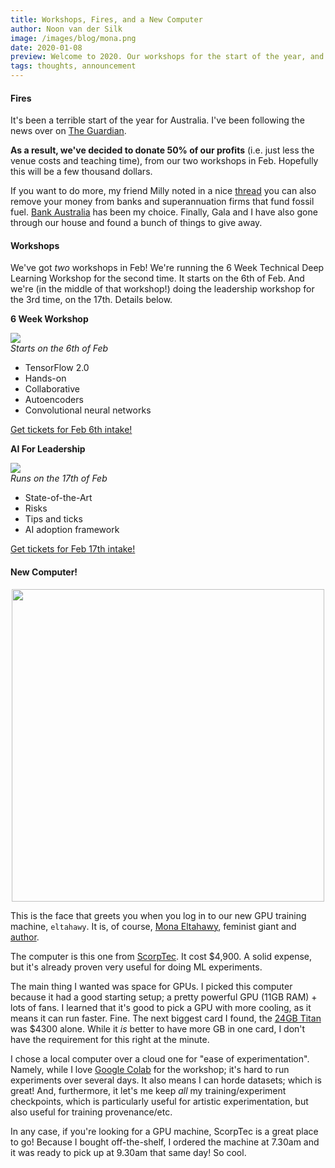 ```yaml
---
title: Workshops, Fires, and a New Computer
author: Noon van der Silk
image: /images/blog/mona.png
date: 2020-01-08
preview: Welcome to 2020. Our workshops for the start of the year, and how we're giving back. And also, our new GPU machine!
tags: thoughts, announcement
---
```


#### Fires

It's been a terrible start of the year for Australia. I've been following the
news over on [The
Guardian](https://www.theguardian.com/australia-news/live/2020/jan/08/nsw-fires-live-updates-victoria-bushfires-south-australia-fire-sa-australian-bushfire-near-me-rfs-cfa-latest-news-wednesday).

**As a result, we've decided to donate 50% of our profits** (i.e. just less the
venue costs and teaching time), from our two workshops in Feb. Hopefully this
will be a few thousand dollars.

If you want to do more, my friend Milly noted in a nice
[thread](https://twitter.com/meelijane/status/1213251935035260928) you can
also remove your money from banks and superannuation firms that fund fossil
fuel. [Bank Australia](https://www.bankaust.com.au/responsible-banking/) has
been my choice.  Finally, Gala and I have also gone through our house and
found a bunch of things to give away. 


<!--more-->

#### Workshops

We've got _two_ workshops in Feb! We're running the 6 Week Technical Deep
Learning Workshop for the second time. It starts on the 6th of Feb. And we're
(in the middle of that workshop!) doing the leadership workshop for the 3rd
time, on the 17th. Details below.

**6 Week Workshop**

<div class="ws">
  <a href="/6-week-workshop-on-deep-learning.html"><img src="/images/workshop-action-photos/image6_720.jpg" /></a>
  <div>
  <i>Starts on the 6th of Feb</i>

  - TensorFlow 2.0
  - Hands-on
  - Collaborative
  - Autoencoders
  - Convolutional neural networks
  <div class="btn-b">
<a class="btn" href="https://events.humanitix.com.au/braneshop-6-week-technical-deep-learning-workshop-feb">Get tickets for Feb 6th intake!</a> </div>
  </div>
</div>



**AI For Leadership**

<div class="ws">
  <a href="/ai-for-leadership.html"><img src="/images/workshop-action-photos/23-sept-leadership-small.jpg" /></a>
  <div>
  <i>Runs on the 17th of Feb</i>

  - State-of-the-Art
  - Risks
  - Tips and ticks
  - AI adoption framework
  <div class="btn-b">
<a class="btn" href="https://events.humanitix.com.au/braneshop-ai-for-leadership-feb">Get tickets for Feb 17th intake!</a> </div>
  </div>
</div>


#### New Computer!

<center><img src="/images/blog/mona.png" style="width: 500px" /></center>

This is the face that greets you when you log in to our new GPU training
machine, `eltahawy`. It is, of course, [Mona
Eltahawy](https://twitter.com/monaeltahawy), feminist giant and
[author](https://en.wikipedia.org/wiki/Mona_Eltahawy#Bibliography).

The computer is this one from
[ScorpTec](https://www.scorptec.com.au/product/Ready-to-Run-PCs/Gaming-PC/77756-SS-TEMPEST2080TI-2). 
It cost $4,900. A solid expense, but it's already proven very useful for doing ML experiments.

The main thing I wanted was space for GPUs. I picked this computer because it
had a good starting setup; a pretty powerful GPU (11GB RAM) + lots of fans. I
learned that it's good to pick a GPU with more cooling, as it means it can run
faster. Fine. The next biggest card I found, the [24GB
Titan](https://www.scorptec.com.au/product/Graphics-Cards/NVIDIA/76038-900-1G150-2500-000)
was $4300 alone. While it _is_ better to have more GB in one card, I don't
have the requirement for this right at the minute.

I chose a local computer over a cloud one for "ease of experimentation".
Namely, while I love [Google Colab](https://colab.research.google.com/) for
the workshop; it's hard to run experiments over several days. It also means I
can horde datasets; which is great! And, furthermore, it let's me keep _all_
my training/experiment checkpoints, which is particularly useful for artistic
experimentation, but also useful for training provenance/etc.

In any case, if you're looking for a GPU machine, ScorpTec is a great place to
go! Because I bought off-the-shelf, I ordered the machine at 7.30am and it was
ready to pick up at 9.30am that same day! So cool.
